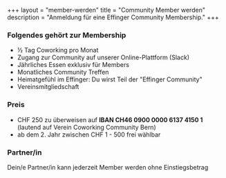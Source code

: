 +++
layout = "member-werden"
title = "Community Member werden"
description = "Anmeldung für eine Effinger Community Membership."
+++

### Folgendes gehört zur Membership

* ½ Tag Coworking pro Monat
* Zugang zur Community auf unserer Online-Plattform (Slack)
* Jährliches Essen exklusiv für Members
* Monatliches Community Treffen
* Heimatgefühl im Effinger: Du wirst Teil der "Effinger Community"
* Vereinsmitgliedschaft

### Preis

* CHF 250 zu überweisen auf **IBAN CH46 0900 0000 6137 4150 1** (lautend auf Verein Coworking Community Bern)
* ab dem 2. Jahr zwischen CHF 1 - 500 frei wählbar

### Partner/in

Dein/e Partner/in kann jederzeit Member werden ohne Einstiegsbetrag
